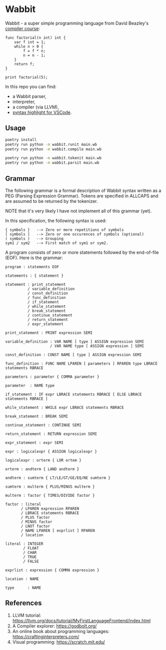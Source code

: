 # Wabbit

Wabbit - a super simple programming language from David Beazley's
[compiler course](https://dabeaz.com/compiler.html):

```wb
func factorial(n int) int {
    var f int = 1;
    while n > 0 {
        f = f * n;
        n = n - 1;
    }
    return f;
}

print factorial(5);
```

In this repo you can find:

* a Wabbit parser,
* interpreter,
* a compiler (via LLVM),
* [syntax highlight for VSCode](vscode-wb).

## Usage

```sh
poetry install
poetry run python -m wabbit.runit main.wb
poetry run python -m wabbit.compile main.wb

poetry run python -m wabbit.tokenit main.wb
poetry run python -m wabbit.parsit main.wb
```

## Grammar

The following grammar is a formal description of Wabbit syntax written
as a PEG (Parsing Expression Grammar). Tokens are specified in ALLCAPS
and are assumed to be returned by the tokenizer.

NOTE that it's very likely I have not implement all of this grammar (yet).

In this specification, the following syntax is used:

```
{ symbols }   --> Zero or more repetitions of symbols
[ symbols ]   --> Zero or one occurences of symbols (optional)
( symbols )   --> Grouping
sym1 / sym2   --> First match of sym1 or sym2.
```

A program consists of zero or more statements followed by the end-of-file (EOF).
Here is the grammar:

```
program : statements EOF

statements : { statement }

statement : print_statement
          / variable_definition
          / const_definition
          / func_definition
          / if_statement
          / while_statement
          / break_statement
          / continue_statement
          / return_statement
          / expr_statement

print_statement : PRINT expression SEMI

variable_definition : VAR NAME [ type ] ASSIGN expression SEMI
                    / VAR NAME type [ ASSIGN expression ] SEMI

const_definition : CONST NAME [ type ] ASSIGN expression SEMI

func_definition : FUNC NAME LPAREN [ parameters ] RPAREN type LBRACE statements RBRACE

parameters : parameter { COMMA parameter }

parameter  : NAME type

if_statement : IF expr LBRACE statements RBRACE [ ELSE LBRACE statements RBRACE ]

while_statement : WHILE expr LBRACE statements RBRACE

break_statement : BREAK SEMI

continue_statement : CONTINUE SEMI

return_statement : RETURN expression SEMI

expr_statement : expr SEMI

expr : logicalexpr { ASSIGN logicalexpr }

logicalexpr : orterm { LOR ortem }

orterm : andterm { LAND andterm }

andterm : sumterm { LT/LE/GT/GE/EQ/NE sumterm }

sumterm : multerm { PLUS/MINUS multerm }

multerm : factor { TIMES/DIVIDE factor }

factor : literal
       / LPAREN expression RPAREN
       / LBRACE statements RBRACE
       / PLUS factor
       / MINUS factor
       / LNOT factor
       / NAME LPAREN [ exprlist ] RPAREN
       / location

literal : INTEGER
        / FLOAT
        / CHAR
        / TRUE
        / FALSE

exprlist : expression { COMMA expression }

location : NAME

type      : NAME
```

## References

1. LLVM tutorial: <https://llvm.org/docs/tutorial/MyFirstLanguageFrontend/index.html>
2. A Compiler explorer: <https://godbolt.org/>
3. An online book about programming languages: <https://craftinginterpreters.com/>
4. Visual programming: <https://scratch.mit.edu/>
